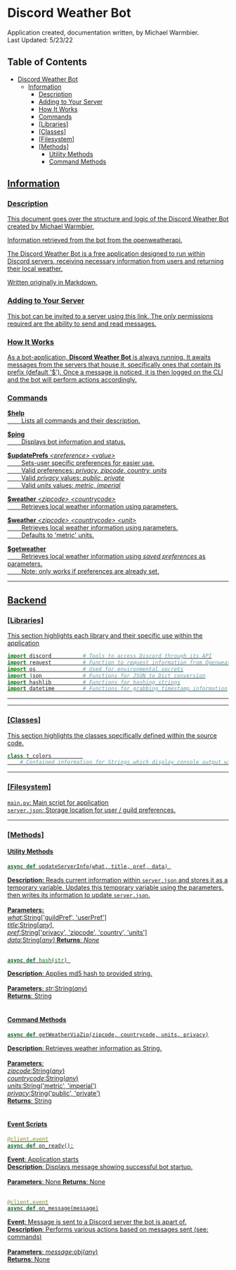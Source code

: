 
# Discord Weather Bot

Application created, documentation written, by Michael Warmbier.<br>
 Last Updated: 5/23/22

## Table of Contents

- [Discord Weather Bot](#discord-weather-bot)
  * [Information](#information)
    + [Description](#description)
    + [Adding to Your Server](#adding-to-your-server)
    + [How It Works](#how-it-works)
    + [Commands](#commands)
    + [[Libraries]](#-libraries-)
    + [[Classes]](#-classes-)
    + [[Filesystem]](#-filesystem-)
    + [[Methods]](#-methods-)
      - [<u>Utility Methods<u/>](#-u-utility-methods-u--)
      - [<u>Command Methods<u/>](#-u-command-methods-u--)
 

## Information

### Description

This document goes over the structure and logic of the [Discord Weather Bot](https://replit.com/@Kirbout/Discord-Weather-Bot) created by [Michael Warmbier](http://michaelwarmbier.com).

Information retrieved from the bot from the [openweatherapi](https://openweathermap.org/).

The Discord Weather Bot is a free application designed to run within Discord servers, receiving necessary information from users and returning their local weather.

Written originally in Markdown.

### Adding to Your Server

This bot can be invited to a server using [this link](https://discord.com/api/oauth2/authorize?client_id=863074810980073472&permissions=68608&scope=bot). The only permissions required are the ability to send and read messages.

### How It Works

As a bot-application, **Discord Weather Bot** is always running. It awaits messages from the servers that house it, specifically ones that contain its prefix (default '$'). Once a message is noticed, it is then logged on the CLI and the bot will perform actions accordingly.

### Commands

**$help**   <br>
&emsp;&emsp; Lists all commands and their description.

**$ping**   <br>
&emsp;&emsp; Displays bot information and status.

**$updatePrefs** *<preference\> <value\>*  <br>
&emsp;&emsp; Sets-user specific preferences for easier use. <br>
&emsp;&emsp; <u>Valid preferences</u>: *privacy, zipcode, country, units* <br>
&emsp;&emsp; <u>Valid *privacy* values</u>: *public, private* <br>
&emsp;&emsp; <u>Valid *units* values</u>: *metric, imperial* <br>

**$weather** *<zipcode\> <countrycode\>*  <br>
&emsp;&emsp; Retrieves local weather information using parameters. <br>

**$weather** *<zipcode\> <countrycode\> <unit\>* <br>
&emsp;&emsp; Retrieves local weather information using parameters. <br>
&emsp;&emsp; Defaults to 'metric' units. <br>

**$getweather** <br>
&emsp;&emsp; Retrieves local weather information using *saved preferences* as parameters. <br>
&emsp;&emsp; <u>Note</u>: only works if preferences are already set. <br>

---

## Backend

### [Libraries]

This section highlights each library and their specific use within the application


```py
import discord			# Tools to access Discord through its API
import request			# Function to request information from OpenweatherAPI endpoint
import os				# Used for environmental secrets
import json				# Functions for JSON to Dict conversion
import hashlib			# Functions for hashing strings
import datetime			# Functions for grabbing timestamp information
```

---

---

### [Classes]

This section highlights the classes specifically defined within the source code. 

```py
class t_colors			
	# Contained information for Strings which display console output with color
```
---
### [Filesystem]

`main.py`:   	Main script for application<br>
`server.json`:  Storage location for user / guild preferences.

---

### [Methods]

#### <u>Utility Methods<u/>

```py
async def updateServerInfo(what, title, pref, data) 
```
**Description:** Reads current information within `server.json` and stores it as a temporary variable. Updates this temporary variable using the parameters, then writes its information to update `server.json`.<br> <br>
**Parameters:**  <br>
*what*:String['guildPref', 'userPref'] <br> *title*:String[*any*], <br>*pref*:String['privacy', 'zipcode', 'country', 'units'] <br> *data*:String[*any*]
**Returns**: *None*
<br><br>

```py
async def hash(str) 
```
**Description**: Applies md5 hash to provided string.<br> <br>
**Parameters**: *str*:String(*any*) <br>
**Returns**: String
<br><br>
#### <u>Command Methods<u/>

```py
async def getWeatherViaZip(zipcode, countrycode, units, privacy)
```

**Description**: Retrieves weather information as String.<br> <br>
**Parameters**:  <br>*zipcode*:String(*any*) <br> *countrycode*:String(*any*) <br>*units*:String('metric', 'imperial') <br> *privacy*:String('public', 'private') <br>
**Returns**: String
<br><br>
#### <u>Event Scripts<u/>

```py
@client.event
async def on_ready():
```
**Event**:  Application starts <br>
**Description**: Displays message showing successful bot startup.<br> <br>
**Parameters**: None
**Returns**: None
<br><br>

```py
@client.event
async def on_message(message)
```
**Event**: Message is sent to a Discord server the bot is apart of. <br>
**Description**: Performs various actions based on messages sent (see: [commands]((#commands)))<br> <br>
**Parameters**: *message*:obj(*any*) <br>
**Returns**: None
